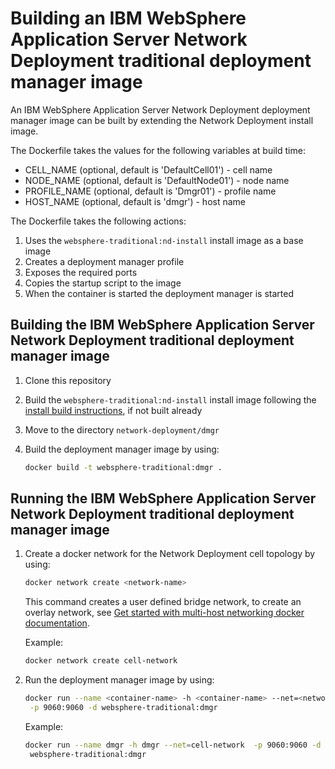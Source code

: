 # Building an IBM WebSphere Application Server Network Deployment traditional deployment manager image

An IBM WebSphere Application Server Network Deployment deployment manager image can be built by extending the Network Deployment install image.

The Dockerfile takes the values for the following variables at build time:
* CELL_NAME (optional, default is 'DefaultCell01') - cell name
* NODE_NAME (optional, default is 'DefaultNode01') - node name
* PROFILE_NAME (optional, default is 'Dmgr01') - profile name
* HOST_NAME (optional, default is 'dmgr') - host name

The Dockerfile takes the following actions:

1. Uses the `websphere-traditional:nd-install` install image as a base image
2. Creates a deployment manager profile
3. Exposes the required ports
4. Copies the startup script to the image
5. When the container is started the deployment manager is started

## Building the IBM WebSphere Application Server Network Deployment traditional deployment manager image

1. Clone this repository
3. Build the `websphere-traditional:nd-install` install image following the [install build instructions](../install/README.md), if not built already
3. Move to the directory `network-deployment/dmgr`
4. Build the deployment manager image by using:

    ```bash
    docker build -t websphere-traditional:dmgr .
    ```

## Running the IBM WebSphere Application Server Network Deployment traditional deployment manager image

1. Create a docker network for the Network Deployment cell topology by using:

   ```bash
   docker network create <network-name>
   ```
   This command creates a user defined bridge network, to create an overlay network, see [Get started with multi-host networking docker documentation](https://docs.docker.com/engine/userguide/networking/get-started-overlay/).

   Example:

   ```bash
   docker network create cell-network
   ```

2. Run the deployment manager image by using:

   ```bash
   docker run --name <container-name> -h <container-name> --net=<network-name> \
    -p 9060:9060 -d websphere-traditional:dmgr
   ```

   Example:

   ```bash
   docker run --name dmgr -h dmgr --net=cell-network  -p 9060:9060 -d \
    websphere-traditional:dmgr
   ```
